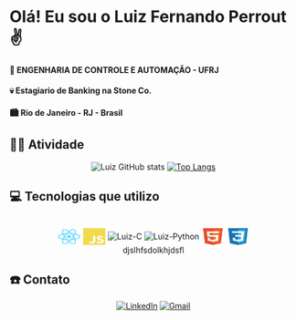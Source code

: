 # Olá! Eu sou o Luiz Fernando Perrout ✌️

#### 📝 ENGENHARIA DE CONTROLE E AUTOMAÇÃO - UFRJ
#### 💀 Estagiario de Banking na Stone Co.
#### 🏙️ Rio de Janeiro - RJ - Brasil

## 🏋️‍♂️ Atividade

<div>
  
<div style="display: inline_block" align="center">
  
![Luiz GitHub stats](https://github-readme-stats.vercel.app/api?username=LPerrout&show_icons=true&theme=merko)
[![Top Langs](https://github-readme-stats.vercel.app/api/top-langs/?username=LPerrout&layout=compact&theme=merko)](https://github.com/LPerrout/github-readme-stats)
  
  </div>

## 💻 Tecnologias que utilizo

<div style="display: inline_block" align="center"><br>
  <img align="center" alt="Luiz-React" height="30" width="40" src=https://raw.githubusercontent.com/devicons/devicon/master/icons/react/react-original.svg>
  <img align="center" alt="Luiz-Javascript" height="30" width="40" src="https://raw.githubusercontent.com/devicons/devicon/master/icons/javascript/javascript-plain.svg">
  <img align="center" alt="Luiz-C" height="30" width="40" src="https://cdn.jsdelivr.net/gh/devicons/devicon/icons/c/c-original.svg">      
  <img align="center" alt="Luiz-Python" height="30" width="40" src="https://cdn.jsdelivr.net/gh/devicons/devicon/icons/python/python-original-wordmark.svg">
  <img align="center" alt="Luiz-HTML" height="30" width="40" src="https://raw.githubusercontent.com/devicons/devicon/master/icons/html5/html5-original.svg">
  <img align="center" alt="Luiz-CSS" height="30" width="40" src="https://raw.githubusercontent.com/devicons/devicon/master/icons/css3/css3-original.svg"> 
  <div> djslhfsdolkhjdsfl </div>
 
</div>


## ☎️ Contato
<div style="display: inline_block" align="center">
  
[![LinkedIn](https://img.shields.io/badge/LinkedIn-0077B5?style=for-the-badge&logo=linkedin&logoColor=white)](https://br.linkedin.com/in/luiz-fernando-perrout-da-silva-30a5ba216)
[![Gmail](https://img.shields.io/badge/Gmail-D14836?style=for-the-badge&logo=gmail&logoColor=white)](mailto:luiz.perrout10@gmail.com)
  
  </div>
</div>
